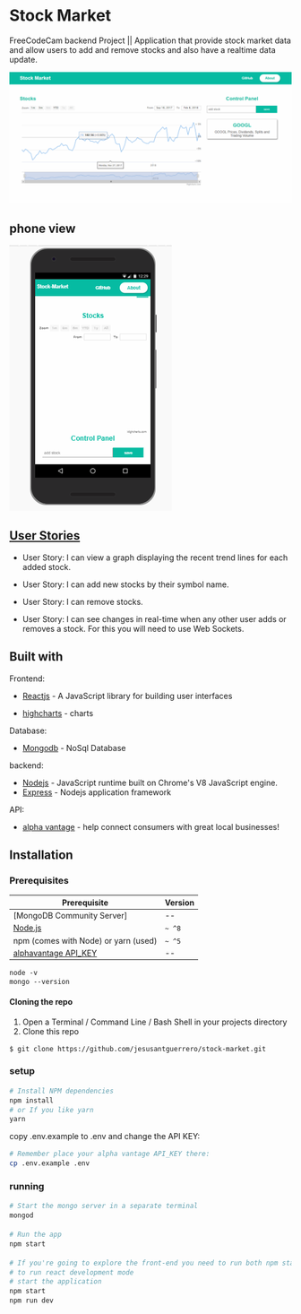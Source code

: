 # Stock Market
FreeCodeCam backend Project || Application that provide stock market data and allow users to add and remove stocks  and also have a realtime data update.

![stock-market](src/assets/img/stock-market.png)
## phone view
![stock-market](src/assets/img/stock-market-phone.png)

## [User Stories](https://www.freecodecamp.org/challenges/chart-the-stock-market)

- User Story: I can view a graph displaying the recent trend lines for each added stock.

- User Story: I can add new stocks by their symbol name.

- User Story: I can remove stocks.

- User Story: I can see changes in real-time when any other user adds or removes a stock. For this you will need to use Web Sockets.

## Built with
Frontend:
- [Reactjs](https://reactjs.org/) - A JavaScript library for building user interfaces

- [highcharts](https://www.highcharts.com/) - charts

Database:
- [Mongodb](https://www.mongodb.com/) - NoSql Database

backend:
- [Nodejs](https://nodejs.org/en/) - JavaScript runtime built on Chrome's V8 JavaScript engine.
- [Express](http://expressjs.com/) - Nodejs application framework

API:
- [alpha vantage](https://www.alphavantage.co/) - help connect consumers with great local businesses!

## Installation

### Prerequisites

| Prerequisite                                          | Version |
| ------------------------------------------------------| ------- |
| [MongoDB Community Server]                            |    --   |
| [Node.js](http://nodejs.org)                          | `~ ^8`  |
| npm (comes with Node) or yarn (used)                  | `~ ^5`  |
| [alphavantage API_KEY](https://www.alphavantage.co/)  |    --   |

```shell
node -v
mongo --version
```
#### Cloning the repo

1. Open a Terminal / Command Line / Bash Shell in your projects directory 
2. Clone this repo

```shell
$ git clone https://github.com/jesusantguerrero/stock-market.git
```

### setup
```bash
# Install NPM dependencies
npm install 
# or If you like yarn
yarn

```

copy .env.example to .env and change the API KEY:

```bash
# Remember place your alpha vantage API_KEY there:
cp .env.example .env
```

### running

```bash
# Start the mongo server in a separate terminal
mongod

# Run the app
npm start

# If you're going to explore the front-end you need to run both npm start for backend and nmp run dev 
# to run react development mode
# start the application
npm start
npm run dev
```

